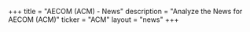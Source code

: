 +++
title = "AECOM (ACM) - News"
description = "Analyze the News for AECOM (ACM)"
ticker = "ACM"
layout = "news"
+++

